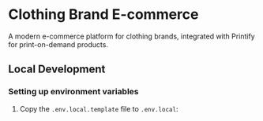 # Clothing Brand E-commerce

A modern e-commerce platform for clothing brands, integrated with Printify for print-on-demand products.

## Local Development

### Setting up environment variables

1. Copy the `.env.local.template` file to `.env.local`:

